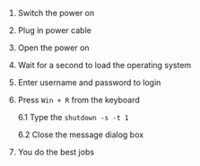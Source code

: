 1. Switch the power on
2. Plug in power cable
3. Open the power on
4. Wait for a second to load the operating system
5. Enter username and password to login
6. Press `Win + R` from the keyboard

   6.1 Type the `shutdown -s -t 1`
   
   6.2 Close the message dialog box
7. You do the best jobs
